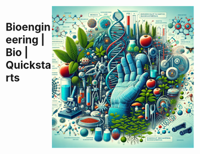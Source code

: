 <img src="assets/bioengineering.webp" alt="Bioengineering" style="width: 380px;" align="right">

# Bioengineering | Bio | Quickstarts
